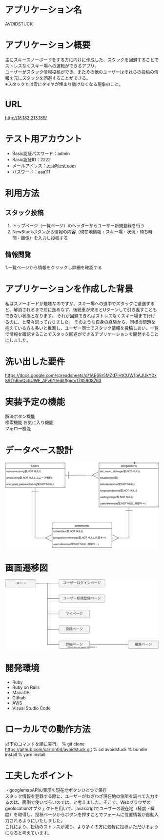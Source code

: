 # アプリケーション名
AVOIDSTUCK

# アプリケーション概要
主にスキースノーボードをする方に向けに作成した、スタックを回避することでストレスなくスキー場への運転ができるアプリ。  
ユーザーがスタック情報投稿ができ、またその他のユーザーはそれらの投稿の情報を元にスタックを回避することができる。  
※スタックとは雪にタイヤが埋まり動けなくなる現象のこと。
# URL
http://18.182.213.189/

# テスト用アカウント
- Basic認証パスワード：admin  
- Basic認証ID：2222  
- メールアドレス：test@test.com
- パスワード：aaa111

# 利用方法
## スタック投稿
1. トップページ（一覧ページ）のヘッダーからユーザー新規登録を行う  
2. NewStuckボタンから情報の内容（現在地情報・スキー場・状況・待ち時間・画像）を入力し投稿する
## 情報閲覧
1.一覧ページから情報をクリックし詳細を確認する

# アプリケーションを作成した背景
私はスノーボードが趣味なのですが、スキー場への道中でスタックに遭遇すると、解消されるまで前に進めなず、後続車が来るとUターンして引き返すこともできない状態となります。
それが回避できればストレスなくスキー場まで行けるのに、と常々思っておりました。
そのような自身の経験から、同様の問題を抱えている方も多いと推測し、ユーザー同士でスタック情報を投稿しあい、一覧で情報を確認することでスタック回避ができるアプリケーションを開発することにしました。

# 洗い出した要件
https://docs.google.com/spreadsheets/d/1AE68r5MZd7iHtCUW1pAJUkY0x89ThRmQc9UWF_AFv6Y/edit#gid=1785908763

# 実装予定の機能
解決ボタン機能  
検索機能
お気に入り機能  
フォロー機能  

# データベース設計
![](er.drawio.svg)

# 画面遷移図
![](画面遷移図.drawio.svg)

# 開発環境
- Ruby
- Ruby on Rails
- MariaDB
- Github
- AWS
- Visual Studio Code

# ローカルでの動作方法
以下のコマンドを順に実行。
% git clone https://github.com/carton04/avoidstuck.git
% cd avoidstuck
% bundle install
% yarn install

# 工夫したポイント
・googlemapAPIの表示を現在地ボタンひとつで保存  
スタック情報を登録する際に、ユーザーがわざわざ現在地の住所を調べて入力するのは、面倒で使いづらいのでは、と考えました。そこで、Webブラウザのgeolocationオブジェクトを用いて、javascriptでユーザーの現在地（経度・緯度）を取得し、投稿ページからボタンを押すことでフォームに位置情報が自動入力されるようにいたしました。  
これにより、投稿のストレスが減り、より多くの方に気軽に投稿いただけるようになると考えています。
